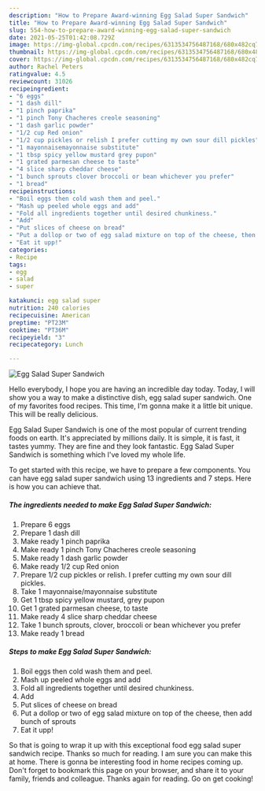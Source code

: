 ```yaml
---
description: "How to Prepare Award-winning Egg Salad Super Sandwich"
title: "How to Prepare Award-winning Egg Salad Super Sandwich"
slug: 554-how-to-prepare-award-winning-egg-salad-super-sandwich
date: 2021-05-25T01:42:08.729Z
image: https://img-global.cpcdn.com/recipes/6313534756487168/680x482cq70/egg-salad-super-sandwich-recipe-main-photo.jpg
thumbnail: https://img-global.cpcdn.com/recipes/6313534756487168/680x482cq70/egg-salad-super-sandwich-recipe-main-photo.jpg
cover: https://img-global.cpcdn.com/recipes/6313534756487168/680x482cq70/egg-salad-super-sandwich-recipe-main-photo.jpg
author: Rachel Peters
ratingvalue: 4.5
reviewcount: 31026
recipeingredient:
- "6 eggs"
- "1 dash dill"
- "1 pinch paprika"
- "1 pinch Tony Chacheres creole seasoning"
- "1 dash garlic powder"
- "1/2 cup Red onion"
- "1/2 cup pickles or relish I prefer cutting my own sour dill pickles"
- "1 mayonnaisemayonnaise substitute"
- "1 tbsp spicy yellow mustard grey pupon"
- "1 grated parmesan cheese to taste"
- "4 slice sharp cheddar cheese"
- "1 bunch sprouts clover broccoli or bean whichever you prefer"
- "1 bread"
recipeinstructions:
- "Boil eggs then cold wash them and peel."
- "Mash up peeled whole eggs and add"
- "Fold all ingredients together until desired chunkiness."
- "Add"
- "Put slices of cheese on bread"
- "Put a dollop or two of egg salad mixture on top of the cheese, then add bunch of sprouts"
- "Eat it upp!"
categories:
- Recipe
tags:
- egg
- salad
- super

katakunci: egg salad super 
nutrition: 240 calories
recipecuisine: American
preptime: "PT23M"
cooktime: "PT36M"
recipeyield: "3"
recipecategory: Lunch

---
```



![Egg Salad Super Sandwich](https://img-global.cpcdn.com/recipes/6313534756487168/680x482cq70/egg-salad-super-sandwich-recipe-main-photo.jpg)

Hello everybody, I hope you are having an incredible day today. Today, I will show you a way to make a distinctive dish, egg salad super sandwich. One of my favorites food recipes. This time, I'm gonna make it a little bit unique. This will be really delicious.

Egg Salad Super Sandwich is one of the most popular of current trending foods on earth. It's appreciated by millions daily. It is simple, it is fast, it tastes yummy. They are fine and they look fantastic. Egg Salad Super Sandwich is something which I've loved my whole life.




To get started with this recipe, we have to prepare a few components. You can have egg salad super sandwich using 13 ingredients and 7 steps. Here is how you can achieve that.

<!--inarticleads1-->

##### The ingredients needed to make Egg Salad Super Sandwich:

1. Prepare 6 eggs
1. Prepare 1 dash dill
1. Make ready 1 pinch paprika
1. Make ready 1 pinch Tony Chacheres creole seasoning
1. Make ready 1 dash garlic powder
1. Make ready 1/2 cup Red onion
1. Prepare 1/2 cup pickles or relish. I prefer cutting my own sour dill pickles.
1. Take 1 mayonnaise/mayonnaise substitute
1. Get 1 tbsp spicy yellow mustard, grey pupon
1. Get 1 grated parmesan cheese, to taste
1. Make ready 4 slice sharp cheddar cheese
1. Take 1 bunch sprouts, clover, broccoli or bean whichever you prefer
1. Make ready 1 bread




<!--inarticleads2-->

##### Steps to make Egg Salad Super Sandwich:

1. Boil eggs then cold wash them and peel.
1. Mash up peeled whole eggs and add
1. Fold all ingredients together until desired chunkiness.
1. Add
1. Put slices of cheese on bread
1. Put a dollop or two of egg salad mixture on top of the cheese, then add bunch of sprouts
1. Eat it upp!




So that is going to wrap it up with this exceptional food egg salad super sandwich recipe. Thanks so much for reading. I am sure you can make this at home. There is gonna be interesting food in home recipes coming up. Don't forget to bookmark this page on your browser, and share it to your family, friends and colleague. Thanks again for reading. Go on get cooking!
